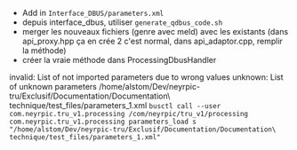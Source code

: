 - Add in `Interface_DBUS/parameters.xml`
- depuis interface_dbus, utiliser `generate_qdbus_code.sh`
- merger les nouveaux fichiers (genre avec meld) avec les existants (dans api_proxy.hpp ça en crée 2 c'est normal, dans api_adaptor.cpp, remplir la méthode)
- créer la vraie méthode dans ProcessingDbusHandler


invalid: List of not imported parameters due to wrong values
unknown: List of unknown parameters
/home/alstom/Dev/neyrpic-tru/Exclusif/Documentation/Documentation\ technique/test_files/parameters_1.xml
`busctl call --user com.neyrpic.tru_v1.processing /com/neyrpic/tru_v1/processing com.neyrpic.tru_v1.processing parameters_load s "/home/alstom/Dev/neyrpic-tru/Exclusif/Documentation/Documentation\ technique/test_files/parameters_1.xml"`